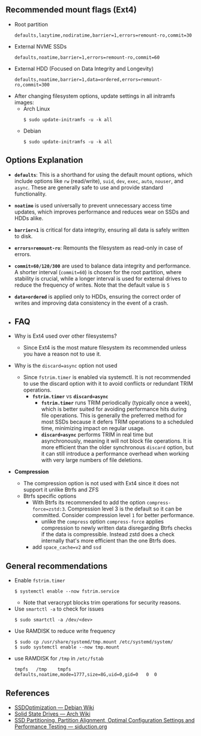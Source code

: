 ## Recommended mount flags (Ext4)
- Root partition
  ```
  defaults,lazytime,nodiratime,barrier=1,errors=remount-ro,commit=30
  ```
- External NVME SSDs
  ```
  defaults,noatime,barrier=1,errors=remount-ro,commit=60
  ```
- External HDD (Focused on Data Integrity and Longevity)
  ```
  defaults,noatime,barrier=1,data=ordered,errors=remount-ro,commit=300
  ```
- After changing filesystem options, update settings in all initramfs images:
	- Arch Linux 
	  ```
	  $ sudo update-initramfs -u -k all  
	  ```
	- Debian
	  ```
	  $ sudo update-initramfs -u -k all  
	  ```
## Options Explanation
- **`defaults`**: This is a shorthand for using the default mount options, which include options like `rw` (read/write), `suid`, `dev`, `exec`, `auto`, `nouser`, and `async`. These are generally safe to use and provide standard functionality.
- **`noatime`** is used universally to prevent unnecessary access time updates, which improves performance and reduces wear on SSDs and HDDs alike.
- **`barrier=1`** is critical for data integrity, ensuring all data is safely written to disk.
- **`errors=remount-ro`**: Remounts the filesystem as read-only in case of errors.
- **`commit=60/120/300`** are used to balance data integrity and performance. A shorter interval (`commit=60`) is chosen for the root partition, where stability is crucial, while a longer interval is used for external drives to reduce the frequency of writes. Note that the default value is `5`
- **`data=ordered`** is applied only to HDDs, ensuring the correct order of writes and improving data consistency in the event of a crash.


- ## FAQ
- Why is Ext4 used over other filesystems?
	- Since Ext4 is the most mature filesystem its recommended unless you have a reason not to use it.
- Why is the `discard=async` option not used
	- Since `fstrim.timer` is enabled via systemctl. It is not recommended to use the discard option with it to avoid conflicts or redundant TRIM operations.
		- **`fstrim.timer`** vs **`discard=async`**
			- **`fstrim.timer`** runs TRIM periodically (typically once a week), which is better suited for avoiding performance hits during file operations. This is generally the preferred method for most SSDs because it defers TRIM operations to a scheduled time, minimizing impact on regular usage.
			- **`discard=async`** performs TRIM in real time but asynchronously, meaning it will not block file operations. It is more efficient than the older synchronous `discard` option, but it can still introduce a performance overhead when working with very large numbers of file deletions.
- **Compression**
	- The compression option is not used with Ext4 since it does not support it unlike Btrfs and ZFS
	- Btrfs specific options
		- With Btrfs its recommended to add the option `compress-force=zstd:3`. Compression level 3 is the default so it can be committed. Consider compression level `1` for better performance.
			- unlike the `compress` option `compress-force` applies compression to newly written data disregarding Btrfs checks if the data is compressible. Instead zstd does a check internally that's more efficient than the one Btrfs does.
		- add `space_cache=v2` and `ssd`


## General recommendations
- Enable `fstrim.timer`
  ```
  $ systemctl enable --now fstrim.service  
  ```
	- Note that veracrypt blocks trim operations for security reasons.
- Use `smartctl -a` to check for issues
  ```
  $ sudo smartctl -a /dev/<dev>  
  ```
- Use RAMDISK to reduce write frequency
  ```
  $ sudo cp /usr/share/systemd/tmp.mount /etc/systemd/system/  
  $ sudo systemctl enable --now tmp.mount  
  ```
- use RAMDISK for `/tmp` in  `/etc/fstab`
  ```
  tmpfs   /tmp    tmpfs   defaults,noatime,mode=1777,size=8G,uid=0,gid=0   0  0
  ```

## References
- [SSDOptimization — Debian Wiki](https://wiki.debian.org/SSDOptimization)
- [Solid State Drives  — Arch Wiki](https://wiki.archlinux.org/index.php/Solid_State_Drives)
- [SSD Partitioning, Partition Alignment, Optimal Configuration Settings and Performance Testing — siduction.org](https://siduction.org/2012/01/ssd-partitioning-partition-alignment-optimal-configuration-settings-and-performance-testing/)
